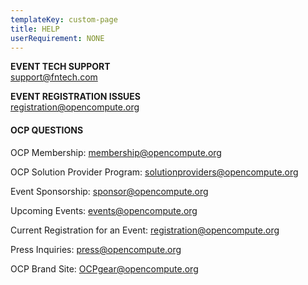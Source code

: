 ```yaml
---
templateKey: custom-page
title: HELP
userRequirement: NONE
---
```

**EVENT TECH SUPPORT**\
[support@fntech.com](mailto:support@fntech.com)

**EVENT REGISTRATION ISSUES**\
[registration@opencompute.org](mailto:registration@opencompute.org)



#### OCP QUESTIONS

OCP Membership: [membership@opencompute.org](mailto:membership@opencompute.org)

OCP Solution Provider Program: [solutionproviders@opencompute.org](mailto:solutionproviders@opencompute.org)

Event Sponsorship: [sponsor@opencompute.org](mailto:sponsor@opencompute.org)

Upcoming Events: [events@opencompute.org](mailto:events@opencompute.org)

Current Registration for an Event: [registration@opencompute.org](mailto:registration@opencompute.org)

Press Inquiries: [press@opencompute.org](mailto:press@opencompute.org)

OCP Brand Site: [OCPgear@opencompute.org](mailto:OCPgear@opencompute.org)